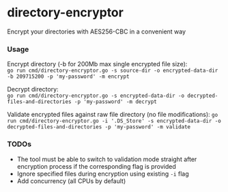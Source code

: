 # directory-encryptor

Encrypt your directories with AES256-CBC in a convenient way

### Usage

Encrypt directory (-b for 200Mb max single encrypted file size):  
`go run cmd/directory-encryptor.go -s source-dir -o encrypted-data-dir -b 209715200 -p 'my-password' -m encrypt`

Decrypt directory:  
`go run cmd/directory-encryptor.go -s encrypted-data-dir -o decrypted-files-and-directories -p 'my-password' -m decrypt`

Validate encrypted files against raw file directory (no file modifications):
`go run cmd/directory-encryptor.go -i '.DS_Store' -s encrypted-data-dir -o decrypted-files-and-directories -p 'my-password' -m validate`

### TODOs

- The tool must be able to switch to validation mode straight after encryption process if the corresponding flag is provided
- Ignore specified files during encryption using existing `-i` flag
- Add concurrency (all CPUs by default)
